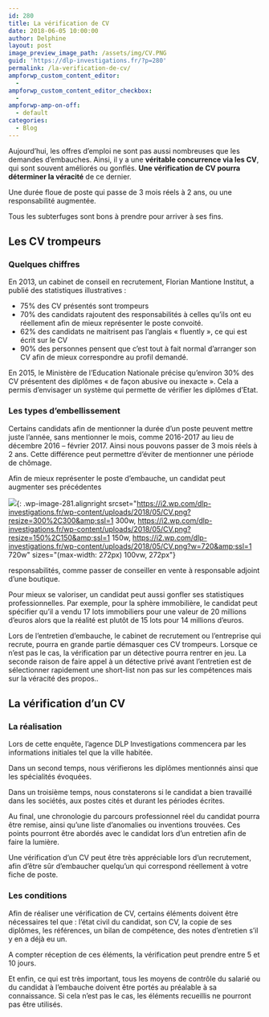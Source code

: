 ```yaml
---
id: 280
title: La vérification de CV
date: 2018-06-05 10:00:00
author: Delphine
layout: post
image_preview_image_path: /assets/img/CV.PNG
guid: 'https://dlp-investigations.fr/?p=280'
permalink: /la-verification-de-cv/
ampforwp_custom_content_editor:
  -
ampforwp_custom_content_editor_checkbox:
  -
ampforwp-amp-on-off:
  - default
categories:
  - Blog
---
```


Aujourd’hui, les offres d’emploi ne sont pas aussi nombreuses que les demandes d’embauches. Ainsi, il y a une **véritable concurrence via les CV**, qui sont souvent améliorés ou gonflés. **Une vérification de CV pourra déterminer la véracité** de ce dernier.

Une durée floue de poste qui passe de 3 mois réels à 2 ans, ou une responsabilité augmentée.

Tous les subterfuges sont bons à prendre pour arriver à ses fins.

## Les CV trompeurs

### Quelques chiffres

En 2013, un cabinet de conseil en recrutement, Florian Mantione Institut, a publié des statistiques illustratives :

* 75% des CV présentés sont trompeurs
* 70% des candidats rajoutent des responsabilités à celles qu’ils ont eu réellement afin de mieux représenter le poste convoité.
* 62% des candidats ne maitrisent pas l’anglais « fluently », ce qui est écrit sur le CV
* 90% des personnes pensent que c’est tout à fait normal d’arranger son CV afin de mieux correspondre au profil demandé.

En 2015, le Ministère de l’Education Nationale précise qu’environ 30% des CV présentent des diplômes « de façon abusive ou inexacte ». Cela a permis d’envisager un système qui permette de vérifier les diplômes d’Etat.

### Les types d’embellissement

Certains candidats afin de mentionner la durée d’un poste peuvent mettre juste l’année, sans mentionner le mois, comme 2016-2017 au lieu de décembre 2016 – février 2017. Ainsi nous pouvons passer de 3 mois réels à 2 ans. Cette différence peut permettre d’éviter de mentionner une période de chômage.

Afin de mieux représenter le poste d’embauche, un candidat peut augmenter ses précédentes

![](https://i2.wp.com/dlp-investigations.fr/wp-content/uploads/2018/05/CV.png?resize=272%2C272&amp;ssl=1){: .wp-image-281.alignright srcset="https://i2.wp.com/dlp-investigations.fr/wp-content/uploads/2018/05/CV.png?resize=300%2C300&amp;ssl=1 300w, https://i2.wp.com/dlp-investigations.fr/wp-content/uploads/2018/05/CV.png?resize=150%2C150&amp;ssl=1 150w, https://i2.wp.com/dlp-investigations.fr/wp-content/uploads/2018/05/CV.png?w=720&amp;ssl=1 720w" sizes="(max-width: 272px) 100vw, 272px"}

responsabilités, comme passer de conseiller en vente à responsable adjoint d’une boutique.

Pour mieux se valoriser, un candidat peut aussi gonfler ses statistiques professionnelles. Par exemple, pour la sphère immobilière, le candidat peut spécifier qu’il a vendu 17 lots immobiliers pour une valeur de 20 millions d’euros alors que la réalité est plutôt de 15 lots pour 14 millions d’euros.

Lors de l’entretien d’embauche, le cabinet de recrutement ou l’entreprise qui recrute, pourra en grande partie démasquer ces CV trompeurs. Lorsque ce n’est pas le cas, la vérification par un détective pourra rentrer en jeu. La seconde raison de faire appel à un détective privé avant l’entretien est de sélectionner rapidement une short-list non pas sur les compétences mais sur la véracité des propos..

## La vérification d’un CV

### La réalisation

Lors de cette enquête, l’agence DLP Investigations commencera par les informations initiales tel que la ville habitée.

Dans un second temps, nous vérifierons les diplômes mentionnés ainsi que les spécialités évoquées.

Dans un troisième temps, nous constaterons si le candidat a bien travaillé dans les sociétés, aux postes cités et durant les périodes écrites.

Au final, une chronologie du parcours professionnel réel du candidat pourra être remise, ainsi qu’une liste d’anomalies ou inventions trouvées. Ces points pourront être abordés avec le candidat lors d’un entretien afin de faire la lumière.

Une vérification d’un CV peut être très appréciable lors d’un recrutement, afin d’être sûr d’embaucher quelqu’un qui correspond réellement à votre fiche de poste.

### Les conditions

Afin de réaliser une vérification de CV, certains éléments doivent être nécessaires tel que : l’état civil du candidat, son CV, la copie de ses diplômes, les références, un bilan de compétence, des notes d’entretien s’il y en a déjà eu un.

A compter réception de ces éléments, la vérification peut prendre entre 5 et 10 jours.

Et enfin, ce qui est très important, tous les moyens de contrôle du salarié ou du candidat à l’embauche doivent être portés au préalable à sa connaissance. Si cela n’est pas le cas, les éléments recueillis ne pourront pas être utilisés.